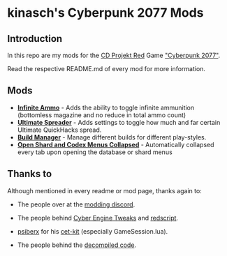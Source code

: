 # kinasch's Cyberpunk 2077 Mods

## Introduction

In this repo are my mods for the [CD Projekt Red](https://www.cdprojektred.com/en/) Game ["Cyberpunk 2077"](https://www.cyberpunk.net/us/en/).

Read the respective README.md of every mod for more information.

## Mods

* [**Infinite Ammo**](https://github.com/kinasch/cp2077_mods/tree/main/infiniteammo) - Adds the ability to toggle infinite ammunition (bottomless magazine and no reduce in total ammo count)
* [**Ultimate Spreader**](https://github.com/kinasch/cp2077_mods/tree/main/ultimate_spreading) - Adds settings to toggle how much and far certain Ultimate QuickHacks spread.
* [**Build Manager**](https://github.com/kinasch/cp2077_mods/tree/main/buildmanager) - Manage different builds for different play-styles.
* [**Open Shard and Codex Menus Collapsed**](https://github.com/kinasch/cp2077_mods/tree/main/shardcodexcollapsed) - Automatically collapsed every tab upon opening the database or shard menus

## Thanks to

Although mentioned in every readme or mod page, thanks again to:

* The people over at the [modding discord](https://discord.gg/Epkq79kd96).

* The people behind [Cyber Engine Tweaks](https://github.com/yamashi/CyberEngineTweaks) and [redscript](https://github.com/jac3km4/redscript).

* [psiberx](https://www.nexusmods.com/users/108159138) for his [cet-kit](https://github.com/psiberx/cp2077-cet-kit) (especially GameSession.lua).

* The people behind the [decompiled code](https://codeberg.org/adamsmasher/cyberpunk).
